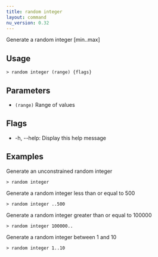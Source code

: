```yaml
---
title: random integer
layout: command
nu_version: 0.32
---
```


Generate a random integer [min..max]

## Usage

```shell
> random integer (range) {flags}
```

## Parameters

- `(range)` Range of values

## Flags

- -h, --help: Display this help message

## Examples

Generate an unconstrained random integer

```shell
> random integer
```

Generate a random integer less than or equal to 500

```shell
> random integer ..500
```

Generate a random integer greater than or equal to 100000

```shell
> random integer 100000..
```

Generate a random integer between 1 and 10

```shell
> random integer 1..10
```
